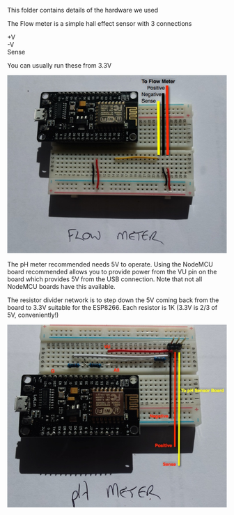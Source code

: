 This folder contains details of the hardware we used

The Flow meter is a simple hall effect sensor with 3 connections

+V <br>
-V <br>
Sense

You can usually run these from 3.3V

![Flow](flow.jpg)



The pH meter recommended needs 5V to operate.  Using the NodeMCU board recommended allows you to provide power from the VU pin on the board which provides 5V from the USB connection. Note that not all NodeMCU boards have this available.

The resistor divider network is to step down the 5V coming back from the board to 3.3V suitable for the ESP8266. Each resistor is 1K (3.3V is 2/3 of 5V, conveniently!)

![pH](pH.jpg)
